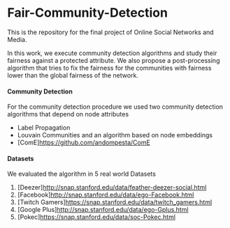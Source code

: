 # Fair-Community-Detection
This is the repository for the final project of Online Social Networks and Media.

In this work, we execute community detection algorithms and study their fairness against a protected attribute.
We also propose a post-processing algorithm that tries to fix the fairness for the communities with fairness lower than the global fairness of the network.

#### Community Detection
For the community detection procedure we used two community detection algorithms that depend on node attributes 
- Label Propagation
- Louvain Communities
and an algorithm based on node embeddings
- [ComE]<https://github.com/andompesta/ComE>

#### Datasets
We evaluated the algorithm in 5 real world Datasets
1. [Deezer]<http://snap.stanford.edu/data/feather-deezer-social.html>
2. [Facebook]<http://snap.stanford.edu/data/ego-Facebook.html>
3. [Twitch Gamers]<https://snap.stanford.edu/data/twitch_gamers.html>
4. [Google Plus]<http://snap.stanford.edu/data/ego-Gplus.html>
5. [Pokec]<https://snap.stanford.edu/data/soc-Pokec.html>
